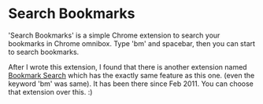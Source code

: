 Search Bookmarks
================

'Search Bookmarks' is a simple Chrome extension to search your
bookmarks in Chrome omnibox. Type 'bm' and spacebar, then you can
start to search bookmarks.

After I wrote this extension, I found that there is another extension
named [Bookmark Search][1] which has the exactly same feature as this
one. (even the keyword 'bm' was same). It has been there since Feb
2011. You can choose that extension over this. :)

[1]: https://chrome.google.com/webstore/detail/hhmokalkpaiacdofbcddkogifepbaijk
